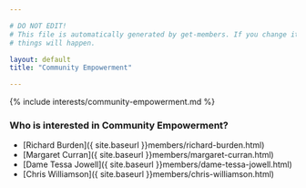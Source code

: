 ```yaml
---

# DO NOT EDIT!
# This file is automatically generated by get-members. If you change it, bad
# things will happen.

layout: default
title: "Community Empowerment"

---
```


{% include interests/community-empowerment.md %}

### Who is interested in Community Empowerment?


* [Richard Burden]({ site.baseurl }}members/richard-burden.html)
* [Margaret Curran]({ site.baseurl }}members/margaret-curran.html)
* [Dame  Tessa Jowell]({ site.baseurl }}members/dame-tessa-jowell.html)
* [Chris Williamson]({ site.baseurl }}members/chris-williamson.html)
